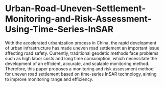 # Urban-Road-Uneven-Settlement-Monitoring-and-Risk-Assessment-Using-Time-Series-InSAR
With the accelerated urbanization process in China, the rapid development of urban infrastructure has made uneven road settlement an important issue affecting road safety. Currently, traditional geodetic methods face problems such as high labor costs and long time consumption, which necessitate the development of an efficient, accurate, and scalable monitoring method. Therefore, this paper proposes a monitoring and risk assessment method for uneven road settlement based on time-series InSAR technology, aiming to improve monitoring range and efficiency.
